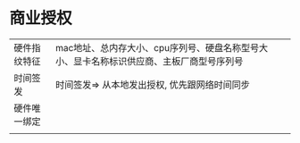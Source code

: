 # 商业授权

|              |                                                              |      |
| ------------ | ------------------------------------------------------------ | ---- |
| 硬件指纹特征 | mac地址、总内存大小、cpu序列号、硬盘名称型号大小、显卡名称标识供应商、主板厂商型号序列号 |      |
| 时间签发     | 时间签发=> 从本地发出授权, 优先跟网络时间同步                |      |
| 硬件唯一绑定 |                                                              |      |
|              |                                                              |      |


